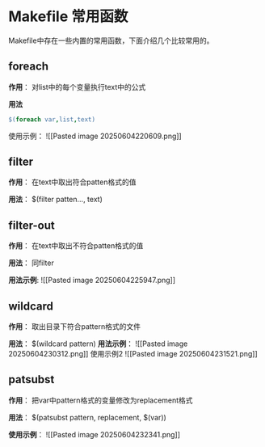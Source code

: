 # Makefile 常用函数

Makefile中存在一些内置的常用函数，下面介绍几个比较常用的。

## foreach

**作用**：
	对list中的每个变量执行text中的公式

**用法**

```makefile
$(foreach var,list,text)
```

使用示例：
![[Pasted image 20250604220609.png]]

## filter

**作用**：
	在text中取出符合patten格式的值

**用法**：
	$(filter patten..., text)

## filter-out

**作用**：
	在text中取出不符合patten格式的值

**用法**：
	同filter

**用法示例**:
![[Pasted image 20250604225947.png]]

## wildcard

**作用**：
	取出目录下符合pattern格式的文件

**用法**：
	$(wildcard pattern)
**用法示例**：
![[Pasted image 20250604230312.png]]
使用示例2
![[Pasted image 20250604231521.png]]

## patsubst

**作用**：
	把var中pattern格式的变量修改为replacement格式

**用法**：
	$(patsubst pattern, replacement, $(var))

**使用示例**：
![[Pasted image 20250604232341.png]]



